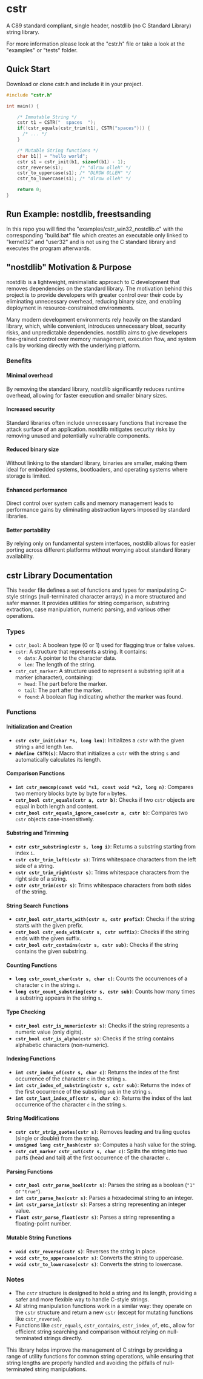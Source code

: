 # cstr
A C89 standard compliant, single header, nostdlib (no C Standard Library) string library.

For more information please look at the "cstr.h" file or take a look at the "examples" or "tests" folder.

## Quick Start

Download or clone cstr.h and include it in your project.

```C
#include "cstr.h"

int main() {

    /* Immutable String */
    cstr t1 = CSTR("  spaces  ");
    if(!cstr_equals(cstr_trim(t1), CSTR("spaces"))) {
      /* ... */
    }

    /* Mutable String functions */
    char b1[] = "hello world";
    cstr s1 = cstr_init(b1, sizeof(b1) - 1);
    cstr_reverse(s1);      /* "dlrow olleh" */
    cstr_to_uppercase(s1); /* "DLROW OLLEH" */
    cstr_to_lowercase(s1); /* "dlrow olleh" */

    return 0;
}
```

## Run Example: nostdlib, freestsanding

In this repo you will find the "examples/cstr_win32_nostdlib.c" with the corresponding "build.bat" file which
creates an executable only linked to "kernel32" and "user32" and is not using the C standard library and executes the program afterwards.

## "nostdlib" Motivation & Purpose

nostdlib is a lightweight, minimalistic approach to C development that removes dependencies on the standard library. The motivation behind this project is to provide developers with greater control over their code by eliminating unnecessary overhead, reducing binary size, and enabling deployment in resource-constrained environments.

Many modern development environments rely heavily on the standard library, which, while convenient, introduces unnecessary bloat, security risks, and unpredictable dependencies. nostdlib aims to give developers fine-grained control over memory management, execution flow, and system calls by working directly with the underlying platform.

### Benefits

#### Minimal overhead
By removing the standard library, nostdlib significantly reduces runtime overhead, allowing for faster execution and smaller binary sizes.

#### Increased security
Standard libraries often include unnecessary functions that increase the attack surface of an application. nostdlib mitigates security risks by removing unused and potentially vulnerable components.

#### Reduced binary size
Without linking to the standard library, binaries are smaller, making them ideal for embedded systems, bootloaders, and operating systems where storage is limited.

#### Enhanced performance
Direct control over system calls and memory management leads to performance gains by eliminating abstraction layers imposed by standard libraries.

#### Better portability
By relying only on fundamental system interfaces, nostdlib allows for easier porting across different platforms without worrying about standard library availability.

## cstr Library Documentation

This header file defines a set of functions and types for manipulating C-style strings (null-terminated character arrays) in a more structured and safer manner. It provides utilities for string comparison, substring extraction, case manipulation, numeric parsing, and various other operations.

### Types

- `cstr_bool`: A boolean type (0 or 1) used for flagging true or false values.
- `cstr`: A structure that represents a string. It contains:
  - `data`: A pointer to the character data.
  - `len`: The length of the string.
- `cstr_cut_marker`: A structure used to represent a substring split at a marker (character), containing:
  - `head`: The part before the marker.
  - `tail`: The part after the marker.
  - `found`: A boolean flag indicating whether the marker was found.

### Functions

#### Initialization and Creation

- **`cstr cstr_init(char *s, long len)`**: Initializes a `cstr` with the given string `s` and length `len`.
- **`#define CSTR(s)`**: Macro that initializes a `cstr` with the string `s` and automatically calculates its length.

#### Comparison Functions

- **`int cstr_memcmp(const void *s1, const void *s2, long n)`**: Compares two memory blocks byte by byte for `n` bytes.
- **`cstr_bool cstr_equals(cstr a, cstr b)`**: Checks if two `cstr` objects are equal in both length and content.
- **`cstr_bool cstr_equals_ignore_case(cstr a, cstr b)`**: Compares two `cstr` objects case-insensitively.
  
#### Substring and Trimming

- **`cstr cstr_substring(cstr s, long i)`**: Returns a substring starting from index `i`.
- **`cstr cstr_trim_left(cstr s)`**: Trims whitespace characters from the left side of a string.
- **`cstr cstr_trim_right(cstr s)`**: Trims whitespace characters from the right side of a string.
- **`cstr cstr_trim(cstr s)`**: Trims whitespace characters from both sides of the string.

#### String Search Functions

- **`cstr_bool cstr_starts_with(cstr s, cstr prefix)`**: Checks if the string starts with the given prefix.
- **`cstr_bool cstr_ends_with(cstr s, cstr suffix)`**: Checks if the string ends with the given suffix.
- **`cstr_bool cstr_contains(cstr s, cstr sub)`**: Checks if the string contains the given substring.

#### Counting Functions

- **`long cstr_count_char(cstr s, char c)`**: Counts the occurrences of a character `c` in the string `s`.
- **`long cstr_count_substring(cstr s, cstr sub)`**: Counts how many times a substring appears in the string `s`.

#### Type Checking

- **`cstr_bool cstr_is_numeric(cstr s)`**: Checks if the string represents a numeric value (only digits).
- **`cstr_bool cstr_is_alpha(cstr s)`**: Checks if the string contains alphabetic characters (non-numeric).

#### Indexing Functions

- **`int cstr_index_of(cstr s, char c)`**: Returns the index of the first occurrence of the character `c` in the string `s`.
- **`int cstr_index_of_substring(cstr s, cstr sub)`**: Returns the index of the first occurrence of the substring `sub` in the string `s`.
- **`int cstr_last_index_of(cstr s, char c)`**: Returns the index of the last occurrence of the character `c` in the string `s`.

#### String Modifications

- **`cstr cstr_strip_quotes(cstr s)`**: Removes leading and trailing quotes (single or double) from the string.
- **`unsigned long cstr_hash(cstr s)`**: Computes a hash value for the string.
- **`cstr_cut_marker cstr_cut(cstr s, char c)`**: Splits the string into two parts (head and tail) at the first occurrence of the character `c`.

#### Parsing Functions

- **`cstr_bool cstr_parse_bool(cstr s)`**: Parses the string as a boolean (`"1"` or `"true"`).
- **`int cstr_parse_hex(cstr s)`**: Parses a hexadecimal string to an integer.
- **`int cstr_parse_int(cstr s)`**: Parses a string representing an integer value.
- **`float cstr_parse_float(cstr s)`**: Parses a string representing a floating-point number.

#### Mutable String Functions

- **`void cstr_reverse(cstr s)`**: Reverses the string in place.
- **`void cstr_to_uppercase(cstr s)`**: Converts the string to uppercase.
- **`void cstr_to_lowercase(cstr s)`**: Converts the string to lowercase.

### Notes

- The `cstr` structure is designed to hold a string and its length, providing a safer and more flexible way to handle C-style strings.
- All string manipulation functions work in a similar way: they operate on the `cstr` structure and return a new `cstr` (except for mutating functions like `cstr_reverse`).
- Functions like `cstr_equals`, `cstr_contains`, `cstr_index_of`, etc., allow for efficient string searching and comparison without relying on null-terminated strings directly.
  
This library helps improve the management of C strings by providing a range of utility functions for common string operations, while ensuring that string lengths are properly handled and avoiding the pitfalls of null-terminated string manipulations.

